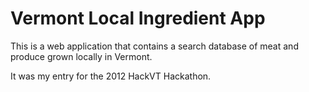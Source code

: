 # Vermont Local Ingredient App

This is a web application that contains a search database of meat and produce grown locally in Vermont.

It was my entry for the 2012 HackVT Hackathon.
